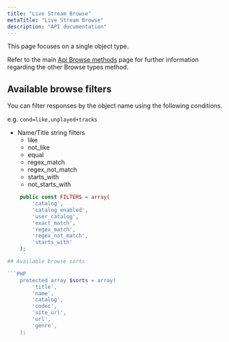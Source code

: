 ```yaml
---
title: "Live Stream Browse"
metaTitle: "Live Stream Browse"
description: "API documentation"
---
```


This page focuses on a single object type.

Refer to the main [Api Browse methods](https://ampache.org/api/api-browse) page for further information regarding the other Browse types method.

## Available browse filters

You can filter responses by the object name using the following conditions.

e.g. `cond=like,unplayed+tracks`

* Name/Title string filters
  * like
  * not_like
  * equal
  * regex_match
  * regex_not_match
  * starts_with
  * not_starts_with

```PHP
    public const FILTERS = array(
        'catalog',
        'catalog_enabled',
        'user_catalog',
        'exact_match',
        'regex_match',
        'regex_not_match',
        'starts_with'
    );

## Available browse sorts

```PHP
    protected array $sorts = array(
        'title',
        'name',
        'catalog',
        'codec',
        'site_url',
        'url',
        'genre',
    );
```
